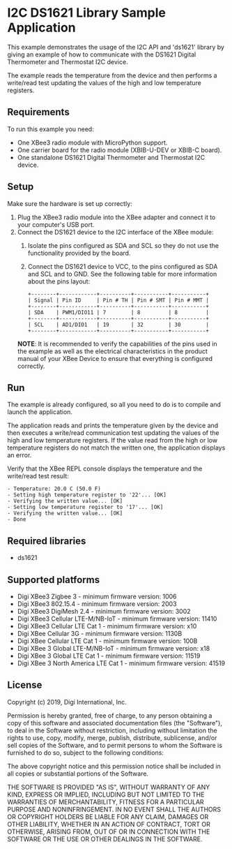 I2C DS1621 Library Sample Application
=====================================

This example demonstrates the usage of the I2C API and 'ds1621' library by
giving an example of how to communicate with the DS1621 Digital Thermometer
and Thermostat I2C device.

The example reads the temperature from the device and then performs a
write/read test updating the values of the high and low temperature registers.

Requirements
------------

To run this example you need:

* One XBee3 radio module with MicroPython support.
* One carrier board for the radio module (XBIB-U-DEV or XBIB-C board).
* One standalone DS1621 Digital Thermometer and Thermostat I2C device.

Setup
-----

Make sure the hardware is set up correctly:

1. Plug the XBee3 radio module into the XBee adapter and connect it to your
   computer's USB port.
2. Connect the DS1621 device to the I2C interface of the XBee module:
     1. Isolate the pins configured as SDA and SCL so they do not use the
        functionality provided by the board.
     2. Connect the DS1621 device to VCC, to the pins configured as SDA and SCL
        and to GND. See the following table for more information about the pins
        layout:

            +--------+------------+----------+-----------+-----------+
            | Signal | Pin ID     | Pin # TH | Pin # SMT | Pin # MMT |
            +--------+------------+----------+-----------+-----------+
            | SDA    | PWM1/DIO11 | 7        | 8         | 8         |
            +--------+------------+----------+-----------+-----------+
            | SCL    | AD1/DIO1   | 19       | 32        | 30        |
            +--------+------------+----------+-----------+-----------+

   **NOTE**: It is recommended to verify the capabilities of the pins used in
   the example as well as the electrical characteristics in the product manual
   of your XBee Device to ensure that everything is configured correctly.

Run
---

The example is already configured, so all you need to do is to compile and
launch the application.

The application reads and prints the temperature given by the device and then
executes a write/read communication test updating the values of the high and
low temperature registers. If the value read from the high or low temperature
registers do not match the written one, the application displays an error.

Verify that the XBee REPL console displays the temperature and the write/read
test result:

    - Temperature: 20.0 C (50.0 F)
    - Setting high temperature register to '22'... [OK]
    - Verifying the written value... [OK]
    - Setting low temperature register to '17'... [OK]
    - Verifying the written value... [OK]
    - Done

Required libraries
--------------------

* ds1621

Supported platforms
-------------------

* Digi XBee3 Zigbee 3 - minimum firmware version: 1006
* Digi XBee3 802.15.4 - minimum firmware version: 2003
* Digi XBee3 DigiMesh 2.4 - minimum firmware version: 3002
* Digi XBee3 Cellular LTE-M/NB-IoT - minimum firmware version: 11410
* Digi XBee3 Cellular LTE Cat 1 - minimum firmware version: x10
* Digi XBee Cellular 3G - minimum firmware version: 1130B
* Digi XBee Cellular LTE Cat 1 - minimum firmware version: 100B
* Digi XBee 3 Global LTE-M/NB-IoT - minimum firmware version: x18
* Digi XBee 3 Global LTE Cat 1 - minimum firmware version: 11519
* Digi XBee 3 North America LTE Cat 1 - minimum firmware version: 41519

License
-------

Copyright (c) 2019, Digi International, Inc.

Permission is hereby granted, free of charge, to any person obtaining a copy
of this software and associated documentation files (the "Software"), to deal
in the Software without restriction, including without limitation the rights
to use, copy, modify, merge, publish, distribute, sublicense, and/or sell
copies of the Software, and to permit persons to whom the Software is
furnished to do so, subject to the following conditions:

The above copyright notice and this permission notice shall be included in all
copies or substantial portions of the Software.

THE SOFTWARE IS PROVIDED "AS IS", WITHOUT WARRANTY OF ANY KIND, EXPRESS OR
IMPLIED, INCLUDING BUT NOT LIMITED TO THE WARRANTIES OF MERCHANTABILITY,
FITNESS FOR A PARTICULAR PURPOSE AND NONINFRINGEMENT. IN NO EVENT SHALL THE
AUTHORS OR COPYRIGHT HOLDERS BE LIABLE FOR ANY CLAIM, DAMAGES OR OTHER
LIABILITY, WHETHER IN AN ACTION OF CONTRACT, TORT OR OTHERWISE, ARISING FROM,
OUT OF OR IN CONNECTION WITH THE SOFTWARE OR THE USE OR OTHER DEALINGS IN THE
SOFTWARE.
